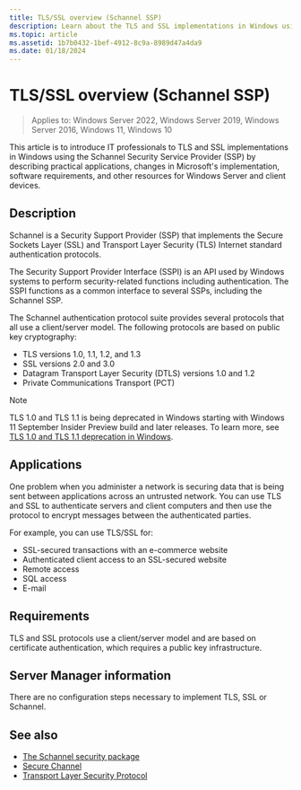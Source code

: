 ```yaml
---
title: TLS/SSL overview (Schannel SSP)
description: Learn about the TLS and SSL implementations in Windows using the Schannel Security Service Provider (SSP).
ms.topic: article
ms.assetid: 1b7b0432-1bef-4912-8c9a-8989d47a4da9
ms.date: 01/18/2024
---
```


# TLS/SSL overview (Schannel SSP)

>Applies to: Windows Server 2022, Windows Server 2019, Windows Server 2016, Windows 11, Windows 10

This article is to introduce IT professionals to TLS and SSL implementations in Windows using the Schannel Security Service Provider (SSP) by describing practical applications, changes in Microsoft's implementation, software requirements, and other resources for Windows Server and client devices.

## Description

Schannel is a Security Support Provider (SSP) that implements the Secure Sockets Layer (SSL) and Transport Layer Security (TLS) Internet standard authentication protocols.

The Security Support Provider Interface (SSPI) is an API used by Windows systems to perform security-related functions including authentication. The SSPI functions as a common interface to several SSPs, including the Schannel SSP.

The Schannel authentication protocol suite provides several protocols that all use a client/server model. The following protocols are based on public key cryptography:

- TLS versions 1.0, 1.1, 1.2, and 1.3
- SSL versions 2.0 and 3.0
- Datagram Transport Layer Security (DTLS) versions 1.0 and 1.2
- Private Communications Transport (PCT)

> [!NOTE]
> TLS 1.0 and TLS 1.1 is being deprecated in Windows starting with Windows 11 September Insider Preview build and later releases. To learn more, see [TLS 1.0 and TLS 1.1 deprecation in Windows](/windows/win32/secauthn/tls-10-11-deprecation-in-windows).

## Applications

One problem when you administer a network is securing data that is being sent between applications across an untrusted network. You can use TLS and SSL to authenticate servers and client computers and then use the protocol to encrypt messages between the authenticated parties.

For example, you can use TLS/SSL for:

- SSL-secured transactions with an e-commerce website
- Authenticated client access to an SSL-secured website
- Remote access
- SQL access
- E-mail

## Requirements

TLS and SSL protocols use a client/server model and are based on certificate authentication, which requires a public key infrastructure.

## Server Manager information

There are no configuration steps necessary to implement TLS, SSL or Schannel.

## See also

- [The Schannel security package](/windows/desktop/com/schannel)
- [Secure Channel](/windows/desktop/SecAuthN/secure-channel)
- [Transport Layer Security Protocol](/windows/desktop/SecAuthN/transport-layer-security-protocol)
